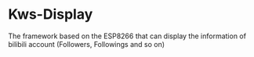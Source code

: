 # Kws-Display
The framework based on the ESP8266 that can display the information of bilibili account (Followers, Followings and so on)
